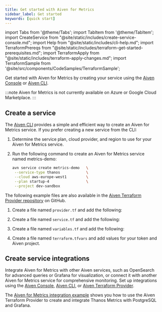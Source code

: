 ```yaml
---
title: Get started with Aiven for Metrics
sidebar_label: Get started
keywords: [quick start]
---
```


import Tabs from '@theme/Tabs';
import TabItem from '@theme/TabItem';
import CreateService from "@site/static/includes/create-service-console.md";
import Help from "@site/static/includes/cli-help.md";
import TerraformPrereqs from "@site/static/includes/terraform-get-started-prerequisites.md";
import TerraformApply from "@site/static/includes/terraform-apply-changes.md";
import TerraformSample from '@site/src/components/CodeSamples/TerraformSample';

Get started with Aiven for Metrics by creating your service using the [Aiven Console](https://console.aiven.io/) or [Aiven CLI](https://github.com/aiven/aiven-client).

:::note
Aiven for Metrics is not currently available on Azure or Google Cloud Marketplace.
:::

## Create a service

<Tabs groupId="setup">
<TabItem value="Console" label="Console" default>

<CreateService serviceType="Thanos Metrics"/>

</TabItem>
<TabItem value="CLI" label="CLI">

The [Aiven CLI](https://github.com/aiven/aiven-client) provides a simple and
efficient way to create an Aiven for Metrics service. If you prefer
creating a new service from the CLI:

1. Determine the service plan, cloud provider, and region to
   use for your Aiven for Metrics service.
1. Run the following command to create an Aiven for Metrics service named
   metrics-demo:

   ```bash
   avn service create metrics-demo   \
    --service-type thanos            \
    --cloud aws-europe-west1         \
    --plan startup-4                 \
    --project dev-sandbox
   ```

<Help />

</TabItem>
<TabItem value="terraform" label="Terraform">

The following example files are also available in the
[Aiven Terraform Provider repository](https://github.com/aiven/terraform-provider-aiven/tree/main/examples/thanos) on GitHub.

1. Create a file named `provider.tf` and add the following:

    <TerraformSample filename='thanos/provider.tf' />

1. Create a file named `service.tf` and add the following:

    <TerraformSample filename='thanos/service.tf' />

1. Create a file named `variables.tf` and add the following:

    <TerraformSample filename='thanos/variables.tf' />

1. Create a file named `terraform.tfvars` and add values for your token and Aiven project.

<TerraformApply />

</TabItem>
</Tabs>

## Create service integrations
Integrate Aiven for Metrics with other Aiven services, such as OpenSearch for advanced
queries or Grafana for visualization, or connect it with another Aiven for Metrics
service for comprehensive monitoring. Set up integrations using the
[Aiven Console](/docs/platform/howto/create-service-integration),
[Aiven CLI](docs/tools/cli/service/integration.md), or
[Aiven Terraform Provider](/docs/platform/howto/create-service-integration).

The [Aiven for Metrics integration example](https://github.com/aiven/terraform-provider-aiven/tree/main/examples/thanos_pg)
shows you how to use the Aiven Terraform Provider to create and integrate
Thanos Metrics with PostgreSQL and Grafana.
